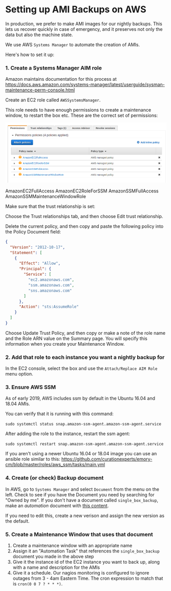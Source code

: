 # Setting up AMI Backups on AWS
In production, we prefer to make AMI images for our nightly backups. This lets
us recover quickly in case of emergency, and it preserves not only the data but
also the machine state.

We use AWS `Systems Manager` to automate the creation of AMIs.

Here's how to set it up:

### 1. Create a Systems Manager AIM role
Amazon maintains documentation for this process at https://docs.aws.amazon.com/systems-manager/latest/userguide/sysman-maintenance-perm-console.html

Create an EC2 role called `AWSSystemsManager`.

This role needs to have enough permissions to create a maintenance window, to restart the box etc. These are the correct set of permissions:

![Role Permissions](/assets/role-permissions.png)

AmazonEC2FullAccess
AmazonEC2RoleForSSM
AmazonSSMFullAccess
AmazonSSMMaintenanceWindowRole

Make sure that the trust relationship is set:

Choose the Trust relationships tab, and then choose Edit trust relationship.

Delete the current policy, and then copy and paste the following policy into the Policy Document field:

```json
{
  "Version": "2012-10-17",
  "Statement": [
    {
      "Effect": "Allow",
      "Principal": {
        "Service": [
          "ec2.amazonaws.com",
          "ssm.amazonaws.com",
          "sns.amazonaws.com"
        ]
      },
      "Action": "sts:AssumeRole"
    }
  ]
}
```

Choose Update Trust Policy, and then copy or make a note of the role name and the Role ARN value on the Summary page. You will specify this information when you create your Maintenance Window.

### 2. Add that role to each instance you want a nightly backup for
In the EC2 console, select the box and use the `Attach/Replace AIM Role` menu option.

### 3. Ensure AWS SSM

As of early 2019, AWS includes ssm by default in the Ubuntu 16.04 and 18.04 AMIs.

You can verify that it is running with this command:

`sudo systemctl status snap.amazon-ssm-agent.amazon-ssm-agent.service`

After adding the role to the instance, restart the ssm agent:

`sudo systemctl restart snap.amazon-ssm-agent.amazon-ssm-agent.service`

If you aren't using a newer Ubuntu 16.04 or 18.04 image you can use an ansible role similar to this:
https://github.com/curationexperts/emory-cm/blob/master/roles/aws_ssm/tasks/main.yml


### 4. Create (or check) Backup document
In AWS, go to `Systems Manager` and select `Document` from the menu on the left.
Check to see if you have the Document you need by searching for "Owned by me". If
you don't have a document called `single_box_backup`, make an *automation* document with [this content](/aws-systems-manager-backup.json).

If you need to edit this, create a new verison and assign the new version as the default.

### 5. Create a Maintenance Window that uses that document
1. Create a maintenance window with an appropriate name
2. Assign it an "Automation Task" that references the `single_box_backup` document you made in the above step
3. Give it the instance id of the EC2 instance you want to back up, along with a name and description for the AMIs
4. Give it a schedule. Our nagios monitoring is configured to ignore outages from 3 - 4am Eastern Time. The cron expression to match that is `cron(0 0 7 ? * * *)`.
